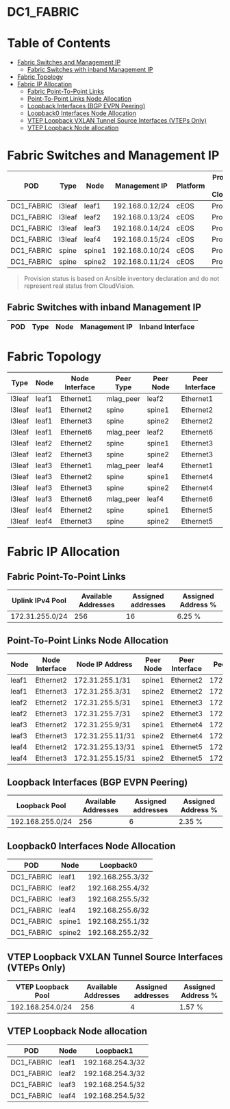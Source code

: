 # DC1_FABRIC

# Table of Contents

- [Fabric Switches and Management IP](#fabric-switches-and-management-ip)
  - [Fabric Switches with inband Management IP](#fabric-switches-with-inband-management-ip)
- [Fabric Topology](#fabric-topology)
- [Fabric IP Allocation](#fabric-ip-allocation)
  - [Fabric Point-To-Point Links](#fabric-point-to-point-links)
  - [Point-To-Point Links Node Allocation](#point-to-point-links-node-allocation)
  - [Loopback Interfaces (BGP EVPN Peering)](#loopback-interfaces-bgp-evpn-peering)
  - [Loopback0 Interfaces Node Allocation](#loopback0-interfaces-node-allocation)
  - [VTEP Loopback VXLAN Tunnel Source Interfaces (VTEPs Only)](#vtep-loopback-vxlan-tunnel-source-interfaces-vteps-only)
  - [VTEP Loopback Node allocation](#vtep-loopback-node-allocation)

# Fabric Switches and Management IP

| POD | Type | Node | Management IP | Platform | Provisioned in CloudVision |
| --- | ---- | ---- | ------------- | -------- | -------------------------- |
| DC1_FABRIC | l3leaf | leaf1 | 192.168.0.12/24 | cEOS | Provisioned |
| DC1_FABRIC | l3leaf | leaf2 | 192.168.0.13/24 | cEOS | Provisioned |
| DC1_FABRIC | l3leaf | leaf3 | 192.168.0.14/24 | cEOS | Provisioned |
| DC1_FABRIC | l3leaf | leaf4 | 192.168.0.15/24 | cEOS | Provisioned |
| DC1_FABRIC | spine | spine1 | 192.168.0.10/24 | cEOS | Provisioned |
| DC1_FABRIC | spine | spine2 | 192.168.0.11/24 | cEOS | Provisioned |

> Provision status is based on Ansible inventory declaration and do not represent real status from CloudVision.

## Fabric Switches with inband Management IP
| POD | Type | Node | Management IP | Inband Interface |
| --- | ---- | ---- | ------------- | ---------------- |

# Fabric Topology

| Type | Node | Node Interface | Peer Type | Peer Node | Peer Interface |
| ---- | ---- | -------------- | --------- | ----------| -------------- |
| l3leaf | leaf1 | Ethernet1 | mlag_peer | leaf2 | Ethernet1 |
| l3leaf | leaf1 | Ethernet2 | spine | spine1 | Ethernet2 |
| l3leaf | leaf1 | Ethernet3 | spine | spine2 | Ethernet2 |
| l3leaf | leaf1 | Ethernet6 | mlag_peer | leaf2 | Ethernet6 |
| l3leaf | leaf2 | Ethernet2 | spine | spine1 | Ethernet3 |
| l3leaf | leaf2 | Ethernet3 | spine | spine2 | Ethernet3 |
| l3leaf | leaf3 | Ethernet1 | mlag_peer | leaf4 | Ethernet1 |
| l3leaf | leaf3 | Ethernet2 | spine | spine1 | Ethernet4 |
| l3leaf | leaf3 | Ethernet3 | spine | spine2 | Ethernet4 |
| l3leaf | leaf3 | Ethernet6 | mlag_peer | leaf4 | Ethernet6 |
| l3leaf | leaf4 | Ethernet2 | spine | spine1 | Ethernet5 |
| l3leaf | leaf4 | Ethernet3 | spine | spine2 | Ethernet5 |

# Fabric IP Allocation

## Fabric Point-To-Point Links

| Uplink IPv4 Pool | Available Addresses | Assigned addresses | Assigned Address % |
| ---------------- | ------------------- | ------------------ | ------------------ |
| 172.31.255.0/24 | 256 | 16 | 6.25 % |

## Point-To-Point Links Node Allocation

| Node | Node Interface | Node IP Address | Peer Node | Peer Interface | Peer IP Address |
| ---- | -------------- | --------------- | --------- | -------------- | --------------- |
| leaf1 | Ethernet2 | 172.31.255.1/31 | spine1 | Ethernet2 | 172.31.255.0/31 |
| leaf1 | Ethernet3 | 172.31.255.3/31 | spine2 | Ethernet2 | 172.31.255.2/31 |
| leaf2 | Ethernet2 | 172.31.255.5/31 | spine1 | Ethernet3 | 172.31.255.4/31 |
| leaf2 | Ethernet3 | 172.31.255.7/31 | spine2 | Ethernet3 | 172.31.255.6/31 |
| leaf3 | Ethernet2 | 172.31.255.9/31 | spine1 | Ethernet4 | 172.31.255.8/31 |
| leaf3 | Ethernet3 | 172.31.255.11/31 | spine2 | Ethernet4 | 172.31.255.10/31 |
| leaf4 | Ethernet2 | 172.31.255.13/31 | spine1 | Ethernet5 | 172.31.255.12/31 |
| leaf4 | Ethernet3 | 172.31.255.15/31 | spine2 | Ethernet5 | 172.31.255.14/31 |

## Loopback Interfaces (BGP EVPN Peering)

| Loopback Pool | Available Addresses | Assigned addresses | Assigned Address % |
| ------------- | ------------------- | ------------------ | ------------------ |
| 192.168.255.0/24 | 256 | 6 | 2.35 % |

## Loopback0 Interfaces Node Allocation

| POD | Node | Loopback0 |
| --- | ---- | --------- |
| DC1_FABRIC | leaf1 | 192.168.255.3/32 |
| DC1_FABRIC | leaf2 | 192.168.255.4/32 |
| DC1_FABRIC | leaf3 | 192.168.255.5/32 |
| DC1_FABRIC | leaf4 | 192.168.255.6/32 |
| DC1_FABRIC | spine1 | 192.168.255.1/32 |
| DC1_FABRIC | spine2 | 192.168.255.2/32 |

## VTEP Loopback VXLAN Tunnel Source Interfaces (VTEPs Only)

| VTEP Loopback Pool | Available Addresses | Assigned addresses | Assigned Address % |
| --------------------- | ------------------- | ------------------ | ------------------ |
| 192.168.254.0/24 | 256 | 4 | 1.57 % |

## VTEP Loopback Node allocation

| POD | Node | Loopback1 |
| --- | ---- | --------- |
| DC1_FABRIC | leaf1 | 192.168.254.3/32 |
| DC1_FABRIC | leaf2 | 192.168.254.3/32 |
| DC1_FABRIC | leaf3 | 192.168.254.5/32 |
| DC1_FABRIC | leaf4 | 192.168.254.5/32 |
